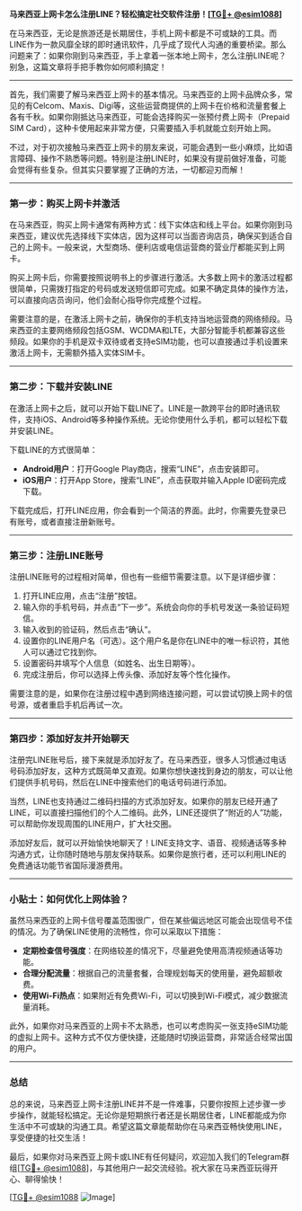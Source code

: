 **马来西亚上网卡怎么注册LINE？轻松搞定社交软件注册！[[TG💪+ @esim1088](https://t.me/s/esim1088)]**

在马来西亚，无论是旅游还是长期居住，手机上网卡都是不可或缺的工具。而LINE作为一款风靡全球的即时通讯软件，几乎成了现代人沟通的重要桥梁。那么问题来了：如果你刚到马来西亚，手上拿着一张本地上网卡，怎么注册LINE呢？别急，这篇文章将手把手教你如何顺利搞定！

---

首先，我们需要了解马来西亚上网卡的基本情况。马来西亚的上网卡品牌众多，常见的有Celcom、Maxis、Digi等，这些运营商提供的上网卡在价格和流量套餐上各有千秋。如果你刚抵达马来西亚，可能会选择购买一张预付费上网卡（Prepaid SIM Card），这种卡使用起来非常方便，只需要插入手机就能立刻开始上网。

不过，对于初次接触马来西亚上网卡的朋友来说，可能会遇到一些小麻烦，比如语言障碍、操作不熟悉等问题。特别是注册LINE时，如果没有提前做好准备，可能会觉得有些复杂。但其实只要掌握了正确的方法，一切都迎刃而解！

---

### 第一步：购买上网卡并激活

在马来西亚，购买上网卡通常有两种方式：线下实体店和线上平台。如果你刚到马来西亚，建议优先选择线下实体店，因为这样可以当面咨询店员，确保买到适合自己的上网卡。一般来说，大型商场、便利店或电信运营商的营业厅都能买到上网卡。

购买上网卡后，你需要按照说明书上的步骤进行激活。大多数上网卡的激活过程都很简单，只需拨打指定的号码或发送短信即可完成。如果不确定具体的操作方法，可以直接向店员询问，他们会耐心指导你完成整个过程。

需要注意的是，在激活上网卡之前，确保你的手机支持当地运营商的网络频段。马来西亚的主要网络频段包括GSM、WCDMA和LTE，大部分智能手机都兼容这些频段。如果你的手机是双卡双待或者支持eSIM功能，也可以直接通过手机设置来激活上网卡，无需额外插入实体SIM卡。

---

### 第二步：下载并安装LINE

在激活上网卡之后，就可以开始下载LINE了。LINE是一款跨平台的即时通讯软件，支持iOS、Android等多种操作系统。无论你使用什么手机，都可以轻松下载并安装LINE。

下载LINE的方式很简单：
- **Android用户**：打开Google Play商店，搜索“LINE”，点击安装即可。
- **iOS用户**：打开App Store，搜索“LINE”，点击获取并输入Apple ID密码完成下载。

下载完成后，打开LINE应用，你会看到一个简洁的界面。此时，你需要先登录已有账号，或者直接注册新账号。

---

### 第三步：注册LINE账号

注册LINE账号的过程相对简单，但也有一些细节需要注意。以下是详细步骤：

1. 打开LINE应用，点击“注册”按钮。
2. 输入你的手机号码，并点击“下一步”。系统会向你的手机号发送一条验证码短信。
3. 输入收到的验证码，然后点击“确认”。
4. 设置你的LINE用户名（可选）。这个用户名是你在LINE中的唯一标识符，其他人可以通过它找到你。
5. 设置密码并填写个人信息（如姓名、出生日期等）。
6. 完成注册后，你可以选择上传头像、添加好友等个性化操作。

需要注意的是，如果你在注册过程中遇到网络连接问题，可以尝试切换上网卡的信号源，或者重启手机后再试一次。

---

### 第四步：添加好友并开始聊天

注册完LINE账号后，接下来就是添加好友了。在马来西亚，很多人习惯通过电话号码添加好友，这种方式既简单又直观。如果你想快速找到身边的朋友，可以让他们提供手机号码，然后在LINE中搜索他们的电话号码进行添加。

当然，LINE也支持通过二维码扫描的方式添加好友。如果你的朋友已经开通了LINE，可以直接扫描他们的个人二维码。此外，LINE还提供了“附近的人”功能，可以帮助你发现周围的LINE用户，扩大社交圈。

添加好友后，就可以开始愉快地聊天了！LINE支持文字、语音、视频通话等多种沟通方式，让你随时随地与朋友保持联系。如果你是旅行者，还可以利用LINE的免费通话功能节省国际漫游费用。

---

### 小贴士：如何优化上网体验？

虽然马来西亚的上网卡信号覆盖范围很广，但在某些偏远地区可能会出现信号不佳的情况。为了确保LINE使用的流畅性，你可以采取以下措施：
- **定期检查信号强度**：在网络较差的情况下，尽量避免使用高清视频通话等功能。
- **合理分配流量**：根据自己的流量套餐，合理规划每天的使用量，避免超额收费。
- **使用Wi-Fi热点**：如果附近有免费Wi-Fi，可以切换到Wi-Fi模式，减少数据流量消耗。

此外，如果你对马来西亚的上网卡不太熟悉，也可以考虑购买一张支持eSIM功能的虚拟上网卡。这种方式不仅方便快捷，还能随时切换运营商，非常适合经常出国的用户。

---

### 总结

总的来说，马来西亚上网卡注册LINE并不是一件难事，只要你按照上述步骤一步步操作，就能轻松搞定。无论你是短期旅行者还是长期居住者，LINE都能成为你生活中不可或缺的沟通工具。希望这篇文章能帮助你在马来西亚畅快使用LINE，享受便捷的社交生活！

最后，如果你对马来西亚上网卡或LINE有任何疑问，欢迎加入我们的Telegram群组[[TG💪+ @esim1088](https://t.me/s/esim1088)]，与其他用户一起交流经验。祝大家在马来西亚玩得开心、聊得愉快！

[[TG💪+ @esim1088](https://t.me/s/esim1088) ![Image](https://i.postimg.cc/4NQfJmqS/Snipaste-2025-05-13-00-14-12.png)]